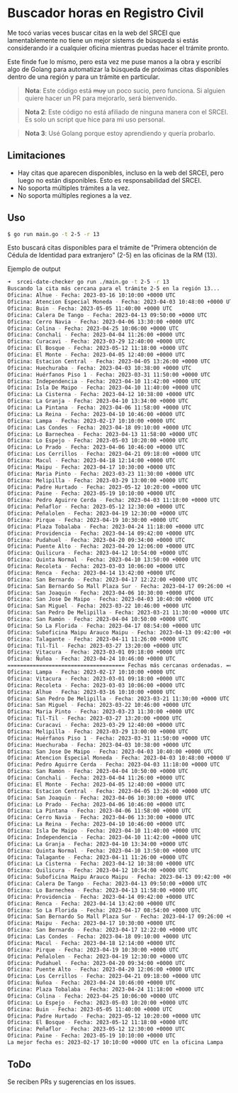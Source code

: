 # Buscador horas en Registro Civil

Me tocó varias veces buscar citas en la web del SRCEI que lamentablemente no tiene un mejor sistems de búsqueda si estás 
considerando ir a cualquier oficina mientras puedas hacer el trámite pronto.

Este finde fue lo mismo, pero esta vez me puse manos a la obra y escribí algo de Golang para automatizar la búsqueda de
próximas citas disponibles dentro de una región y para un trámite en particular.

> **Nota**: Este código está ~~muy~~ un poco sucio, pero funciona. Si alguien quiere hacer un PR para mejorarlo, 
> será bienvenido.

> **Nota 2**: Este código no está afiliado de ninguna manera con el SRCEI. Es solo un script que hice para mi uso personal.

> **Nota 3**: Usé Golang porque estoy aprendiendo y quería probarlo.


## Limitaciones

- Hay citas que aparecen disponibles, incluso en la web del SRCEI, pero luego no están disponibles. Esto es 
responsabilidad del SRCEI.
- No soporta múltiples trámites a la vez.
- No soporta múltiples regiones a la vez.



## Uso

```bash
$ go run main.go -t 2-5 -r 13
```

Esto buscará citas disponibles para el trámite de "Primera obtención de Cédula de Identidad para extranjero" (2-5) en las
oficinas de la RM (13).

Ejemplo de output
```bash
➜  srcei-date-checker go run ./main.go -t 2-5 -r 13
Buscando la cita más cercana para el trámite 2-5 en la región 13...
Oficina: Alhue - Fecha: 2023-03-16 10:10:00 +0000 UTC
Oficina: Atencion Especial Moneda - Fecha: 2023-04-03 10:48:00 +0000 UTC
Oficina: Buin - Fecha: 2023-05-05 11:40:00 +0000 UTC
Oficina: Calera De Tango - Fecha: 2023-04-13 09:50:00 +0000 UTC
Oficina: Cerro Navia - Fecha: 2023-04-06 13:30:00 +0000 UTC
Oficina: Colina - Fecha: 2023-04-25 10:06:00 +0000 UTC
Oficina: Conchali - Fecha: 2023-04-04 11:26:00 +0000 UTC
Oficina: Curacavi - Fecha: 2023-03-29 12:40:00 +0000 UTC
Oficina: El Bosque - Fecha: 2023-05-12 11:18:00 +0000 UTC
Oficina: El Monte - Fecha: 2023-04-05 12:40:00 +0000 UTC
Oficina: Estacion Central - Fecha: 2023-04-05 13:26:00 +0000 UTC
Oficina: Huechuraba - Fecha: 2023-04-03 10:38:00 +0000 UTC
Oficina: Huérfanos Piso 1 - Fecha: 2023-03-31 11:50:00 +0000 UTC
Oficina: Independencia - Fecha: 2023-04-10 11:42:00 +0000 UTC
Oficina: Isla De Maipo - Fecha: 2023-04-10 11:40:00 +0000 UTC
Oficina: La Cisterna - Fecha: 2023-04-12 10:38:00 +0000 UTC
Oficina: La Granja - Fecha: 2023-04-10 13:34:00 +0000 UTC
Oficina: La Pintana - Fecha: 2023-04-06 11:58:00 +0000 UTC
Oficina: La Reina - Fecha: 2023-04-10 10:46:00 +0000 UTC
Oficina: Lampa - Fecha: 2023-02-17 10:10:00 +0000 UTC
Oficina: Las Condes - Fecha: 2023-04-18 09:10:00 +0000 UTC
Oficina: Lo Barnechea - Fecha: 2023-04-13 11:58:00 +0000 UTC
Oficina: Lo Espejo - Fecha: 2023-05-03 10:20:00 +0000 UTC
Oficina: Lo Prado - Fecha: 2023-04-06 10:46:00 +0000 UTC
Oficina: Los Cerrillos - Fecha: 2023-04-21 09:18:00 +0000 UTC
Oficina: Macul - Fecha: 2023-04-18 12:14:00 +0000 UTC
Oficina: Maipu - Fecha: 2023-04-17 10:30:00 +0000 UTC
Oficina: Maria Pinto - Fecha: 2023-03-23 11:30:00 +0000 UTC
Oficina: Melipilla - Fecha: 2023-03-29 13:00:00 +0000 UTC
Oficina: Padre Hurtado - Fecha: 2023-05-12 10:20:00 +0000 UTC
Oficina: Paine - Fecha: 2023-05-19 10:10:00 +0000 UTC
Oficina: Pedro Aguirre Cerda - Fecha: 2023-04-03 11:18:00 +0000 UTC
Oficina: Peñaflor - Fecha: 2023-05-12 12:30:00 +0000 UTC
Oficina: Peñalolen - Fecha: 2023-04-19 12:30:00 +0000 UTC
Oficina: Pirque - Fecha: 2023-04-19 10:30:00 +0000 UTC
Oficina: Plaza Tobalaba - Fecha: 2023-04-24 11:18:00 +0000 UTC
Oficina: Providencia - Fecha: 2023-04-14 09:42:00 +0000 UTC
Oficina: Pudahuel - Fecha: 2023-04-20 09:34:00 +0000 UTC
Oficina: Puente Alto - Fecha: 2023-04-20 12:06:00 +0000 UTC
Oficina: Quilicura - Fecha: 2023-04-12 10:54:00 +0000 UTC
Oficina: Quinta Normal - Fecha: 2023-04-10 13:50:00 +0000 UTC
Oficina: Recoleta - Fecha: 2023-03-03 10:06:00 +0000 UTC
Oficina: Renca - Fecha: 2023-04-14 13:42:00 +0000 UTC
Oficina: San Bernardo - Fecha: 2023-04-17 12:22:00 +0000 UTC
Oficina: San Bernardo So Mall Plaza Sur - Fecha: 2023-04-17 09:26:00 +0000 UTC
Oficina: San Joaquin - Fecha: 2023-04-06 10:30:00 +0000 UTC
Oficina: San Jose De Maipo - Fecha: 2023-04-03 10:40:00 +0000 UTC
Oficina: San Miguel - Fecha: 2023-03-22 10:46:00 +0000 UTC
Oficina: San Pedro De Melipilla - Fecha: 2023-03-21 11:30:00 +0000 UTC
Oficina: San Ramón - Fecha: 2023-04-04 10:50:00 +0000 UTC
Oficina: So La Florida - Fecha: 2023-04-17 08:54:00 +0000 UTC
Oficina: Suboficina Maipu Arauco Maipu - Fecha: 2023-04-13 09:42:00 +0000 UTC
Oficina: Talagante - Fecha: 2023-04-11 11:26:00 +0000 UTC
Oficina: Til-Til - Fecha: 2023-03-27 13:20:00 +0000 UTC
Oficina: Vitacura - Fecha: 2023-03-01 09:18:00 +0000 UTC
Oficina: Ñuñoa - Fecha: 2023-04-24 10:46:00 +0000 UTC
===================================== Fechas más cercanas ordenadas. =====================================
Oficina: Lampa - Fecha: 2023-02-17 10:10:00 +0000 UTC
Oficina: Vitacura - Fecha: 2023-03-01 09:18:00 +0000 UTC
Oficina: Recoleta - Fecha: 2023-03-03 10:06:00 +0000 UTC
Oficina: Alhue - Fecha: 2023-03-16 10:10:00 +0000 UTC
Oficina: San Pedro De Melipilla - Fecha: 2023-03-21 11:30:00 +0000 UTC
Oficina: San Miguel - Fecha: 2023-03-22 10:46:00 +0000 UTC
Oficina: Maria Pinto - Fecha: 2023-03-23 11:30:00 +0000 UTC
Oficina: Til-Til - Fecha: 2023-03-27 13:20:00 +0000 UTC
Oficina: Curacavi - Fecha: 2023-03-29 12:40:00 +0000 UTC
Oficina: Melipilla - Fecha: 2023-03-29 13:00:00 +0000 UTC
Oficina: Huérfanos Piso 1 - Fecha: 2023-03-31 11:50:00 +0000 UTC
Oficina: Huechuraba - Fecha: 2023-04-03 10:38:00 +0000 UTC
Oficina: San Jose De Maipo - Fecha: 2023-04-03 10:40:00 +0000 UTC
Oficina: Atencion Especial Moneda - Fecha: 2023-04-03 10:48:00 +0000 UTC
Oficina: Pedro Aguirre Cerda - Fecha: 2023-04-03 11:18:00 +0000 UTC
Oficina: San Ramón - Fecha: 2023-04-04 10:50:00 +0000 UTC
Oficina: Conchali - Fecha: 2023-04-04 11:26:00 +0000 UTC
Oficina: El Monte - Fecha: 2023-04-05 12:40:00 +0000 UTC
Oficina: Estacion Central - Fecha: 2023-04-05 13:26:00 +0000 UTC
Oficina: San Joaquin - Fecha: 2023-04-06 10:30:00 +0000 UTC
Oficina: Lo Prado - Fecha: 2023-04-06 10:46:00 +0000 UTC
Oficina: La Pintana - Fecha: 2023-04-06 11:58:00 +0000 UTC
Oficina: Cerro Navia - Fecha: 2023-04-06 13:30:00 +0000 UTC
Oficina: La Reina - Fecha: 2023-04-10 10:46:00 +0000 UTC
Oficina: Isla De Maipo - Fecha: 2023-04-10 11:40:00 +0000 UTC
Oficina: Independencia - Fecha: 2023-04-10 11:42:00 +0000 UTC
Oficina: La Granja - Fecha: 2023-04-10 13:34:00 +0000 UTC
Oficina: Quinta Normal - Fecha: 2023-04-10 13:50:00 +0000 UTC
Oficina: Talagante - Fecha: 2023-04-11 11:26:00 +0000 UTC
Oficina: La Cisterna - Fecha: 2023-04-12 10:38:00 +0000 UTC
Oficina: Quilicura - Fecha: 2023-04-12 10:54:00 +0000 UTC
Oficina: Suboficina Maipu Arauco Maipu - Fecha: 2023-04-13 09:42:00 +0000 UTC
Oficina: Calera De Tango - Fecha: 2023-04-13 09:50:00 +0000 UTC
Oficina: Lo Barnechea - Fecha: 2023-04-13 11:58:00 +0000 UTC
Oficina: Providencia - Fecha: 2023-04-14 09:42:00 +0000 UTC
Oficina: Renca - Fecha: 2023-04-14 13:42:00 +0000 UTC
Oficina: So La Florida - Fecha: 2023-04-17 08:54:00 +0000 UTC
Oficina: San Bernardo So Mall Plaza Sur - Fecha: 2023-04-17 09:26:00 +0000 UTC
Oficina: Maipu - Fecha: 2023-04-17 10:30:00 +0000 UTC
Oficina: San Bernardo - Fecha: 2023-04-17 12:22:00 +0000 UTC
Oficina: Las Condes - Fecha: 2023-04-18 09:10:00 +0000 UTC
Oficina: Macul - Fecha: 2023-04-18 12:14:00 +0000 UTC
Oficina: Pirque - Fecha: 2023-04-19 10:30:00 +0000 UTC
Oficina: Peñalolen - Fecha: 2023-04-19 12:30:00 +0000 UTC
Oficina: Pudahuel - Fecha: 2023-04-20 09:34:00 +0000 UTC
Oficina: Puente Alto - Fecha: 2023-04-20 12:06:00 +0000 UTC
Oficina: Los Cerrillos - Fecha: 2023-04-21 09:18:00 +0000 UTC
Oficina: Ñuñoa - Fecha: 2023-04-24 10:46:00 +0000 UTC
Oficina: Plaza Tobalaba - Fecha: 2023-04-24 11:18:00 +0000 UTC
Oficina: Colina - Fecha: 2023-04-25 10:06:00 +0000 UTC
Oficina: Lo Espejo - Fecha: 2023-05-03 10:20:00 +0000 UTC
Oficina: Buin - Fecha: 2023-05-05 11:40:00 +0000 UTC
Oficina: Padre Hurtado - Fecha: 2023-05-12 10:20:00 +0000 UTC
Oficina: El Bosque - Fecha: 2023-05-12 11:18:00 +0000 UTC
Oficina: Peñaflor - Fecha: 2023-05-12 12:30:00 +0000 UTC
Oficina: Paine - Fecha: 2023-05-19 10:10:00 +0000 UTC
La mejor fecha es: 2023-02-17 10:10:00 +0000 UTC en la oficina Lampa

```

## ToDo

Se reciben PRs y sugerencias en los issues.